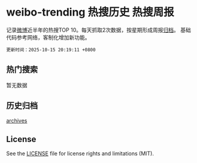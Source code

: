 # weibo-trending 热搜历史 热搜周报

记录[微博](https://www.weibo.com)近半年的热搜TOP 10。每天抓取2次数据，按星期形成周报[归档](archives)。
基础代码参考网络，客制化增加新功能。

`更新时间：2025-10-15 20:19:11 +0800`

## 热门搜索

暂无数据


## 历史归档

[archives](archives)

## License

See the [LICENSE](LICENSE) file for license rights and limitations (MIT).
